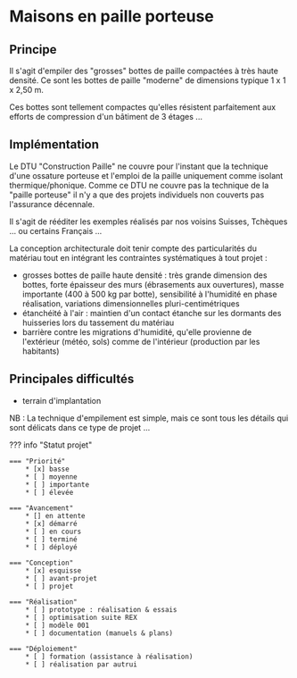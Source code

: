 # Maisons en paille porteuse


## Principe

Il s'agit d'empiler des "grosses" bottes de paille compactées à très haute densité. Ce sont les bottes de paille "moderne" de dimensions typique 1 x 1 x 2,50 m.

Ces bottes sont tellement compactes qu'elles résistent parfaitement aux efforts de compression d'un bâtiment de 3 étages ...


## Implémentation

Le DTU "Construction Paille" ne couvre pour l'instant que la technique d'une ossature porteuse et l'emploi de la paille uniquement comme isolant thermique/phonique. Comme ce DTU ne couvre pas la technique de la "paille porteuse" il n'y a que des projets individuels non couverts pas l'assurance décennale.

Il s'agit de rééditer les exemples réalisés par nos voisins Suisses, Tchèques ... ou certains Français ...

La conception architecturale doit tenir compte des particularités du matériau tout en intégrant les contraintes systématiques à tout projet : 

* grosses bottes de paille haute densité : très grande dimension des bottes, forte épaisseur des murs (ébrasements aux ouvertures), masse importante (400 à 500 kg par botte), sensibilité à l'humidité en phase réalisation, variations dimensionnelles pluri-centimétriques
* étanchéité à l'air : maintien d'un contact étanche sur les dormants des huisseries lors du tassement du matériau
* barrière contre les migrations d'humidité, qu'elle provienne de l'extérieur (météo, sols) comme de l'intérieur (production par les habitants)


## Principales difficultés

* terrain d'implantation


NB : La technique d'empilement est simple, mais ce sont tous les détails qui sont délicats dans ce type de projet ...

??? info "Statut projet"

    === "Priorité"
        * [x] basse
        * [ ] moyenne
        * [ ] importante
        * [ ] élevée

    === "Avancement"
        * [] en attente
        * [x] démarré
        * [ ] en cours
        * [ ] terminé
        * [ ] déployé

    === "Conception"
        * [x] esquisse
        * [ ] avant-projet
        * [ ] projet

    === "Réalisation"
        * [ ] prototype : réalisation & essais
        * [ ] optimisation suite REX
        * [ ] modèle 001
        * [ ] documentation (manuels & plans)

    === "Déploiement"
        * [ ] formation (assistance à réalisation)
        * [ ] réalisation par autrui

